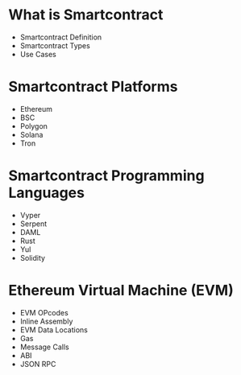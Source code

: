 # What is Smartcontract
- Smartcontract Definition
- Smartcontract Types
- Use Cases

# Smartcontract Platforms
- Ethereum
- BSC
- Polygon
- Solana
- Tron

# Smartcontract Programming Languages
- Vyper
- Serpent
- DAML
- Rust
- Yul
- Solidity

# Ethereum Virtual Machine (EVM)
- EVM OPcodes
- Inline Assembly
- EVM Data Locations
- Gas
- Message Calls
- ABI
- JSON RPC
